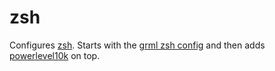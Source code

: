 # zsh

Configures [zsh](https://www.zsh.org). Starts with the
[grml zsh config](https://grml.org/zsh) and then adds
[powerlevel10k](https://github.com/romkatv/powerlevel10k) on top.
